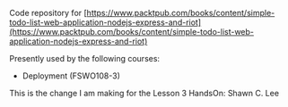Code repository for [https://www.packtpub.com/books/content/simple-todo-list-web-application-nodejs-express-and-riot](https://www.packtpub.com/books/content/simple-todo-list-web-application-nodejs-express-and-riot)

Presently used by the following courses:
  - Deployment (FSWO108-3)
  
  
  This is the change I am making for the Lesson 3 HandsOn:  Shawn C. Lee
